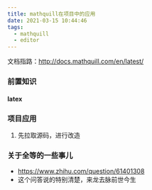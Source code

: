 ```yaml
---
title: mathquill在项目中的应用
date: 2021-03-15 10:44:46
tags:
  - mathquill
  - editor
---
```


文档指路：http://docs.mathquill.com/en/latest/

### 前置知识

#### latex

### 项目应用

1. 先拉取源码，进行改造

### 关于全等的一些事儿
- https://www.zhihu.com/question/61401308
- 这个问答说的特别清楚，来龙去脉前世今生